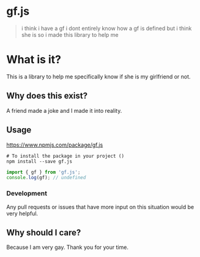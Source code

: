 # gf.js
> i think i have a gf i dont entirely know how a gf is defined but i think she is so i made this library to help me

# What is it?
This is a library to help me specifically know if she is my girlfriend or not.

## Why does this exist?
A friend made a joke and I made it into reality.

## Usage

https://www.npmjs.com/package/gf.js
```shell
# To install the package in your project ()
npm install --save gf.js
```

```js
import { gf } from 'gf.js';
console.log(gf); // undefined
```

### Development
Any pull requests or issues that have more input on this situation would be very helpful.

## Why should I care?
Because I am very gay. Thank you for your time.